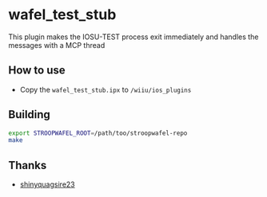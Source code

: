 # wafel_test_stub

This plugin makes the IOSU-TEST process exit immediately and handles the messages with a MCP thread 

## How to use

- Copy the `wafel_test_stub.ipx` to `/wiiu/ios_plugins`

## Building

```bash
export STROOPWAFEL_ROOT=/path/too/stroopwafel-repo
make
```

## Thanks

- [shinyquagsire23](https://github.com/shinyquagsire23)
